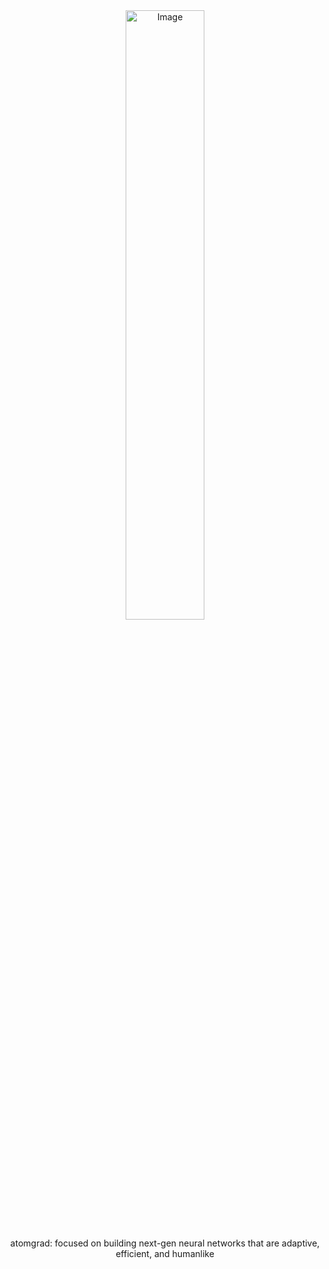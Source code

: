 <div align="center">

<picture>
  <source media="(prefers-color-scheme: light)"
          srcset="https://github.com/user-attachments/assets/d4e10645-24f5-403a-bb0b-6bd3fd132dec">
  <source media="(prefers-color-scheme: dark)"
          srcset="https://github.com/user-attachments/assets/d4e10645-24f5-403a-bb0b-6bd3fd132dec">
  <img width="50%" height="50%" alt="Image"
       src="https://github.com/user-attachments/assets/d4e10645-24f5-403a-bb0b-6bd3fd132dec">
</picture>

atomgrad: focused on building next-gen neural networks that are adaptive, efficient, and humanlike

</div>







